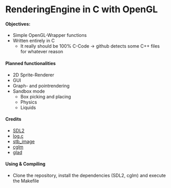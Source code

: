 # RenderingEngine in C with OpenGL

#### Objectives:
   - Simple OpenGL-Wrapper functions
   - Written entirely in C
      - It really should be 100% C-Code -> github detects some C++ files for whatever reason

#### Planned functionalities   
   - 2D Sprite-Renderer
   - GUI
   - Graph- and pointrendering
   - Sandbox mode
      - Box picking and placing
      - Physics
      - Liquids      

#### Credits
   - [SDL2](https://www.libsdl.org/index.php)
   - [log.c](https://github.com/rxi/log.c)
   - [stb_image](https://github.com/nothings/stb/blob/master/stb_image.h)
   - [cglm](https://github.com/recp/cglm)
   - [glad](https://github.com/Dav1dde/glad)
    
#### Using & Compiling
   - Clone the repository, install the dependencies (SDL2, cglm) and execute the Makefile
